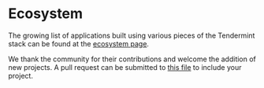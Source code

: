 # Ecosystem

The growing list of applications built using various pieces of the
Tendermint stack can be found at the [ecosystem page](https://tendermint.com/ecosystem).

We thank the community for their contributions and welcome the
addition of new projects. A pull request can be submitted to [this
file](https://my-tendermint/tendermint/blob/master/docs/app-dev/ecosystem.json)
to include your project.
